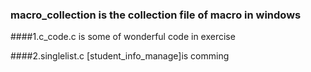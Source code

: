 ### macro_collection is the collection file of macro in windows

####1.c_code.c  is some of wonderful code in exercise

####2.singlelist.c    [student_info_manage]is comming
